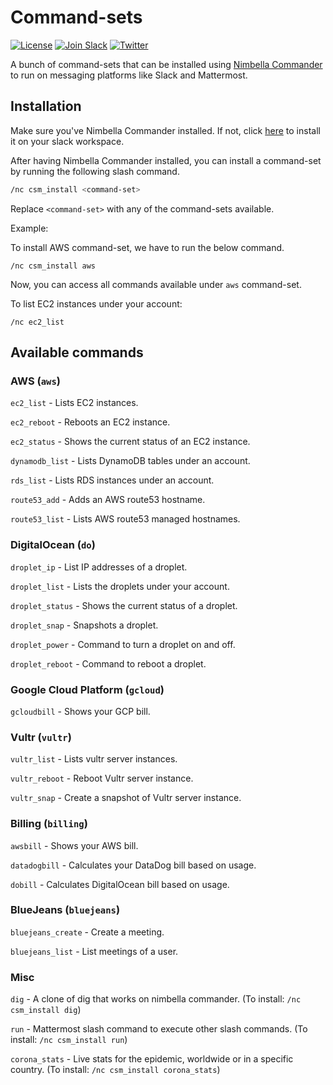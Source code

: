 # Command-sets

[![License](https://img.shields.io/badge/license-Apache--2.0-blue.svg)](http://www.apache.org/licenses/LICENSE-2.0)
[![Join Slack](https://img.shields.io/badge/join-slack-9B69A0.svg)](https://nimbella-community.slack.com/)
[![Twitter](https://img.shields.io/twitter/follow/nimbella.svg?style=social&logo=twitter)](https://twitter.com/intent/follow?screen_name=nimbella)

A bunch of command-sets that can be installed using [Nimbella Commander](https://nimbella.com/product/commander) to run on messaging platforms like Slack and Mattermost.

## Installation

Make sure you've Nimbella Commander installed. If not, click [here](https://slack.com/oauth/authorize?client_id=876870346995.892105847680&scope=commands) to install it on your slack workspace.

After having Nimbella Commander installed, you can install a command-set by running the following slash command.

```sh
/nc csm_install <command-set>
```

Replace `<command-set>` with any of the command-sets available.

Example:

To install AWS command-set, we have to run the below command.

```
/nc csm_install aws
```

Now, you can access all commands available under `aws` command-set.

To list EC2 instances under your account:

```
/nc ec2_list
```

## Available commands

### AWS (`aws`)

`ec2_list` - Lists EC2 instances.

`ec2_reboot` - Reboots an EC2 instance.

`ec2_status` - Shows the current status of an EC2 instance.

`dynamodb_list` - Lists DynamoDB tables under an account.

`rds_list` - Lists RDS instances under an account.

`route53_add` - Adds an AWS route53 hostname.

`route53_list` - Lists AWS route53 managed hostnames.

### DigitalOcean (`do`)

`droplet_ip` - List IP addresses of a droplet.

`droplet_list` - Lists the droplets under your account.

`droplet_status` - Shows the current status of a droplet.

`droplet_snap` - Snapshots a droplet.

`droplet_power` - Command to turn a droplet on and off.

`droplet_reboot` - Command to reboot a droplet.

### Google Cloud Platform (`gcloud`)

`gcloudbill` - Shows your GCP bill.

### Vultr (`vultr`)

`vultr_list` - Lists vultr server instances.

`vultr_reboot` - Reboot Vultr server instance.

`vultr_snap` - Create a snapshot of Vultr server instance.

### Billing (`billing`)

`awsbill` - Shows your AWS bill.

`datadogbill` - Calculates your DataDog bill based on usage.

`dobill` - Calculates DigitalOcean bill based on usage.

### BlueJeans (`bluejeans`)

`bluejeans_create` - Create a meeting.

`bluejeans_list` - List meetings of a user.

### Misc

`dig` - A clone of dig that works on nimbella commander. (To install: `/nc csm_install dig`)

`run` - Mattermost slash command to execute other slash commands. (To install: `/nc csm_install run`)

`corona_stats` - Live stats for the epidemic, worldwide or in a specific country. (To install: `/nc csm_install corona_stats`)